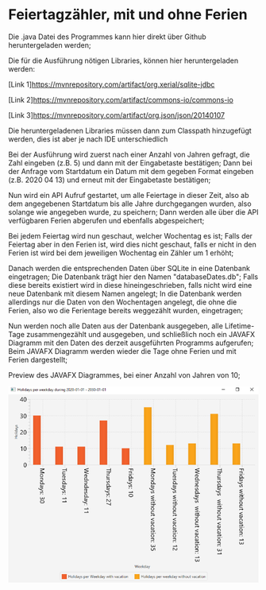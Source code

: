 <h1>Feiertagzähler, mit und ohne Ferien</h1>

Die .java Datei des Programmes kann hier direkt über Github heruntergeladen werden;

Die für die Ausführung nötigen Libraries, können hier heruntergeladen werden:

[Link 1]https://mvnrepository.com/artifact/org.xerial/sqlite-jdbc

[Link 2]https://mvnrepository.com/artifact/commons-io/commons-io

[Link 3]https://mvnrepository.com/artifact/org.json/json/20140107


Die heruntergeladenen Libraries müssen dann zum Classpath hinzugefügt werden, dies ist aber je nach IDE 
unterschiedlich

Bei der Ausführung wird zuerst nach einer Anzahl von Jahren gefragt, die Zahl eingeben (z.B. 5) und dann
mit der Eingabetaste bestätigen;
Dann bei der Anfrage vom Startdatum ein Datum mit dem gegeben Format eingeben (z.B. 2020 04 13) und erneut
mit der Eingabetaste bestätigen;

Nun wird ein API Aufruf gestartet, um alle Feiertage in dieser Zeit, also ab dem angegebenen Startdatum bis alle
Jahre durchgegangen wurden, also solange wie angegeben wurde, zu speichern;
Dann werden alle über die API verfügbaren Ferien abgerufen und ebenfalls abgespeichert;

Bei jedem Feiertag wird nun geschaut, welcher Wochentag es ist;
Falls der Feiertag aber in den Ferien ist, wird dies nicht geschaut, falls er nicht in den Ferien ist 
wird bei dem jeweiligen Wochentag ein Zähler um 1 erhöht;

Danach werden die entsprechenden Daten über SQLite in eine Datenbank eingetragen; Die Datenbank trägt hier
den Namen "databaseDates.db"; Falls diese bereits existiert wird in diese hineingeschrieben, falls nicht wird
eine neue Datenbank mit diesem Namen angelegt;
In die Datenbank werden allerdings nur die Daten von den Wochentagen angelegt, die ohne die Ferien, also wo die 
Ferientage bereits weggezählt wurden, eingetragen;

Nun werden noch alle Daten aus der Datenbank ausgegeben, alle Lifetime-Tage zusammengezählt und ausgegeben, 
und schließlich noch ein JAVAFX Diagramm mit den Daten des derzeit ausgeführten Programms aufgerufen;
Beim JAVAFX Diagramm werden wieder die Tage ohne Ferien und mit Ferien dargestellt;

Preview des JAVAFX Diagrammes, bei einer Anzahl von Jahren von 10;

<img src = "https://github.com/Nnnoooaaahhhh/4AHW_SWP_HUEs/blob/master/HolidaysX/example.PNG">

